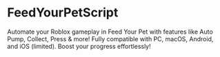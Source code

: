 # FeedYourPetScript
Automate your Roblox gameplay in Feed Your Pet with features like Auto Pump, Collect, Press &amp; more! Fully compatible with PC, macOS, Android, and iOS (limited). Boost your progress effortlessly!
